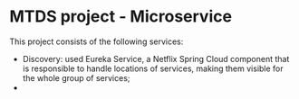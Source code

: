# MTDS project - Microservice

This project consists of the following services:

* Discovery: used Eureka Service, a Netflix Spring Cloud component that is responsible to handle locations of services, making them visible for the whole group of services;
*  


